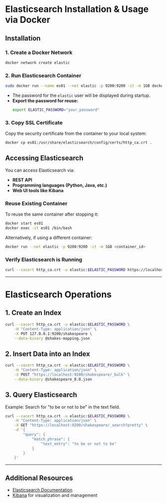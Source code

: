 
# Elasticsearch Installation & Usage via Docker

## Installation

### 1. Create a Docker Network
```sh
docker network create elastic
```

### 2. Run Elasticsearch Container
```sh
sudo docker run --name es01 --net elastic -p 9200:9200 -it -m 1GB docker.elastic.co/elasticsearch/elasticsearch:8.17.1
```
- The password for the `elastic` user will be displayed during startup.
- **Export the password for reuse:**
  ```sh
  export ELASTIC_PASSWORD="your_password"
  ```

### 3. Copy SSL Certificate
Copy the security certificate from the container to your local system:
```sh
docker cp es01:/usr/share/elasticsearch/config/certs/http_ca.crt .
```

## Accessing Elasticsearch
You can access Elasticsearch via:
- **REST API**
- **Programming languages (Python, Java, etc.)**
- **Web UI tools like Kibana**

### Reuse Existing Container
To reuse the same container after stopping it:
```sh
docker start es01
docker exec -it es01 /bin/bash
```

Alternatively, if using a different container:
```sh
docker run --net elastic -p 9200:9200 -it -m 1GB <container_id>
```

### Verify Elasticsearch is Running
```sh
curl --cacert http_ca.crt -u elastic:$ELASTIC_PASSWORD https://localhost:9200
```

---

# Elasticsearch Operations

## 1. Create an Index
```sh
curl --cacert http_ca.crt -u elastic:$ELASTIC_PASSWORD \
    -H "Content-Type: application/json" \
    -X PUT 127.0.0.1:9200/shakespeare \
    --data-binary @shakes-mapping.json
```

## 2. Insert Data into an Index
```sh
curl --cacert http_ca.crt -u elastic:$ELASTIC_PASSWORD \
    -H "Content-Type: application/json" \
    -X POST "https://localhost:9200/shakespeare/_bulk" \
    --data-binary @shakespeare_8.0.json
```

## 3. Query Elasticsearch
Example: Search for "to be or not to be" in the text field.
```sh
curl --cacert http_ca.crt -u elastic:$ELASTIC_PASSWORD \
    -H "Content-Type: application/json" \
    -X GET "https://localhost:9200/shakespeare/_search?pretty" \
    -d '{
        "query": {
            "match_phrase": {
                "text_entry": "to be or not to be"
            }
        }
    }'
```

---

## Additional Resources
- [Elasticsearch Documentation](https://www.elastic.co/guide/en/elasticsearch/reference/current/index.html)
- [Kibana](https://www.elastic.co/kibana) for visualization and management


